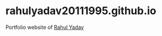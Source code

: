 # rahulyadav20111995.github.io

Portfolio website of [Rahul Yadav](http://www.github.com/rahulyadav20111995)
